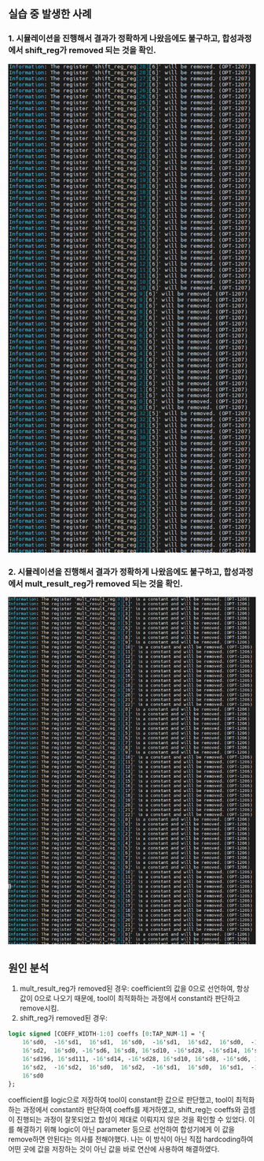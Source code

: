 ## 실습 중 발생한 사례
### 1. 시뮬레이션을 진행해서 결과가 정확하게 나왔음에도 불구하고, 합성과정에서 shift_reg가 removed 되는 것을 확인.
![filter](/images/250717_5.png)
### 2. 시뮬레이션을 진행해서 결과가 정확하게 나왔음에도 불구하고, 합성과정에서 mult_result_reg가 removed 되는 것을 확인.
![filter](/images/250717_6.png)
## 원인 분석
1. mult_result_reg가 removed된 경우: coefficient의 값을 0으로 선언하여, 항상 값이 0으로 나오기 때문에, tool이 최적화하는 과정에서 constant라 판단하고 remove시킴.
2. shift_reg가 removed된 경우: 
```systemverilog
logic signed [COEFF_WIDTH-1:0] coeffs [0:TAP_NUM-1] = '{
    16'sd0,  -16'sd1,  16'sd1,  16'sd0,  -16'sd1,  16'sd2,  16'sd0,  -16'sd2,
    16'sd2,  16'sd0, -16'sd6, 16'sd8, 16'sd10, -16'sd28, -16'sd14, 16'sd111,
    16'sd196, 16'sd111, -16'sd14, -16'sd28, 16'sd10, 16'sd8, -16'sd6, 16'sd0,
    16'sd2,  -16'sd2,  16'sd0,  16'sd2,  -16'sd1,  16'sd0,  16'sd1,  -16'sd1,
    16'sd0
};
```
coefficient를 logic으로 저장하여 tool이 constant한 값으로 판단했고, tool이 최적화하는 과정에서 constant라 판단하여 coeffs를 제거하였고, shift_reg는 coeffs와 곱셈이 진행되는 과정이 잘못되었고 합성이 제대로 이뤄지지 않은 것을 확인할 수 있었다. 이를 해결하기 위해 logic이 아닌 parameter 등으로 선언하여 합성기에게 이 값을 remove하면 안된다는 의사를 전해야했다. 나는 이 방식이 아닌 직접 hardcoding하여 어떤 곳에 값을 저장하는 것이 아닌 값을 바로 연산에 사용하여 해결하였다.
